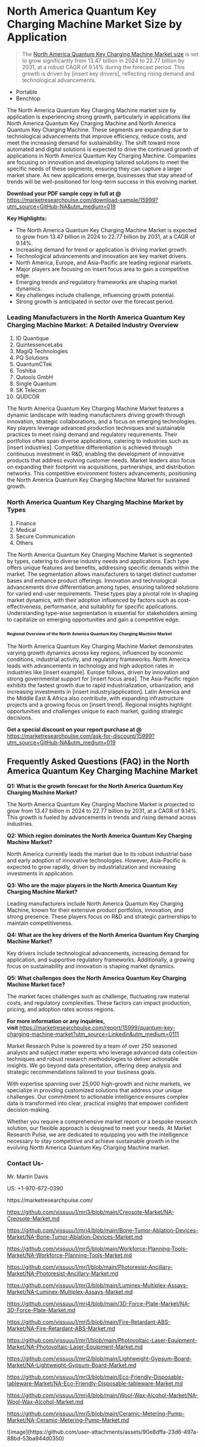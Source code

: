 <h1>North America Quantum Key Charging Machine Market&nbsp;Size by Application</h1><blockquote><p>The <a href="https://marketresearchpulse.com/download-sample/15999?utm_source=GitHub-NA&amp;utm_medium=019">North America Quantum Key Charging Machine Market size</a> is set to grow significantly from 13.47 billion in 2024 to 22.77 billion by 2031, at a robust CAGR of 9.14% during the forecast period. This growth is driven by [insert key drivers], reflecting rising demand and technological advancements.</p></blockquote><ul><li>Portable<li> Benchtop</li></ul><p>The North America Quantum Key Charging Machine market size by application is experiencing strong growth, particularly in applications like North America Quantum Key Charging Machine and North America Quantum Key Charging Machine. These segments are expanding due to technological advancements that improve efficiency, reduce costs, and meet the increasing demand for sustainability. The shift toward more automated and digital solutions is expected to drive the continued growth of applications in North America Quantum Key Charging Machine. Companies are focusing on innovation and developing tailored solutions to meet the specific needs of these segments, ensuring they can capture a larger market share. As new applications emerge, businesses that stay ahead of trends will be well-positioned for long-term success in this evolving market.</p><p><strong>Download your PDF sample copy in full at @ </strong><a href="https://marketresearchpulse.com/download-sample/15999?utm_source=GitHub-NA&amp;utm_medium=019">https://marketresearchpulse.com/download-sample/15999?utm_source=GitHub-NA&amp;utm_medium=019</a></p><p><strong>Key Highlights: </strong></p><ul><li>The North America Quantum Key Charging Machine Market is expected to grow from 13.47 billion in 2024 to 22.77 billion by 2031, at a CAGR of 9.14%.</li><li>Increasing demand for trend or application is driving market growth.</li><li>Technological advancements and innovation are key market drivers.</li><li>North America, Europe, and Asia-Pacific are leading regional markets.</li><li>Major players are focusing on insert focus area to gain a competitive edge.</li><li>Emerging trends and regulatory frameworks are shaping market dynamics.</li><li>Key challenges include challenge, influencing growth potential.</li><li>Strong growth is anticipated in sector over the forecast period.</li></ul><h3>Leading Manufacturers in the North America Quantum Key Charging Machine Market: A Detailed Industry Overview</h3><ol><li>ID Quantique</li><li>QuintessenceLabs</li><li>MagiQ Technologies</li><li>PQ Solutions</li><li>QuantumCTek</li><li>Toshiba</li><li>Qutools GmbH</li><li>Single Quantum</li><li>SK Telecom</li><li>QUDCOR</li></ol><div class="flex max-w-full flex-col flex-grow"><div class="min-h-8 text-message flex w-full flex-col items-end gap-2 whitespace-normal break-words [.text-message+&amp;]:mt-5" dir="auto" data-message-author-role="assistant" data-message-id="fd8432e4-4910-450d-b182-61b7bfb0a01f" data-message-model-slug="gpt-4o"><div class="flex w-full flex-col gap-1 empty:hidden first:pt-[3px]"><div class="markdown prose w-full break-words dark:prose-invert light"><p>The North America Quantum Key Charging Machine Market features a dynamic landscape with leading manufacturers driving growth through innovation, strategic collaborations, and a focus on emerging technologies. Key players leverage advanced production techniques and sustainable practices to meet rising demand and regulatory requirements. Their portfolios often span diverse applications, catering to industries such as [insert industries]. Competitive differentiation is achieved through continuous investment in R&amp;D, enabling the development of innovative products that address evolving customer needs. Market leaders also focus on expanding their footprint via acquisitions, partnerships, and distribution networks. This competitive environment fosters advancements, positioning the North America Quantum Key Charging Machine Market for sustained growth.</p></div></div></div></div><h3>North America Quantum Key Charging Machine Market by Types</h3><ol><li>Finance<li> Medical<li> Secure Communication<li> Others</li></ol><div class="flex max-w-full flex-col flex-grow"><div class="min-h-8 text-message flex w-full flex-col items-end gap-2 whitespace-normal break-words [.text-message+&amp;]:mt-5" dir="auto" data-message-author-role="assistant" data-message-id="084470be-0bb7-4664-bddf-5156b4f41249" data-message-model-slug="gpt-4o-mini"><div class="flex w-full flex-col gap-1 empty:hidden first:pt-[3px]"><div class="markdown prose w-full break-words dark:prose-invert light"><p>The North America Quantum Key Charging Machine Market is segmented by types, catering to diverse industry needs and applications. Each type offers unique features and benefits, addressing specific demands within the market. The segmentation allows manufacturers to target distinct customer bases and enhance product offerings. Innovation and technological advancements drive differentiation among types, ensuring tailored solutions for varied end-user requirements. These types play a pivotal role in shaping market dynamics, with their adoption influenced by factors such as cost-effectiveness, performance, and suitability for specific applications. Understanding type-wise segmentation is essential for stakeholders aiming to capitalize on emerging opportunities and gain a competitive edge.</p></div></div></div></div><h3><span style="font-size: 11px;">Regional Overview of the North America Quantum Key Charging Machine Market</span></h3><div class="flex max-w-full flex-col flex-grow"><div class="min-h-8 text-message flex w-full flex-col items-end gap-2 whitespace-normal break-words [.text-message+&amp;]:mt-5" dir="auto" data-message-author-role="assistant" data-message-id="e9038762-ce64-4e30-91c9-9bd413514231" data-message-model-slug="gpt-4o-mini"><div class="flex w-full flex-col gap-1 empty:hidden first:pt-[3px]"><div class="markdown prose w-full break-words dark:prose-invert light"><p>The North America Quantum Key Charging Machine Market demonstrates varying growth dynamics across key regions, influenced by economic conditions, industrial activity, and regulatory frameworks. North America leads with advancements in technology and high adoption rates in industries like [insert example]. Europe follows, driven by innovation and strong governmental support for [insert focus area]. The Asia-Pacific region exhibits the fastest growth due to rapid industrialization, urbanization, and increasing investments in [insert industry/application]. Latin America and the Middle East &amp; Africa also contribute, with expanding infrastructure projects and a growing focus on [insert trend]. Regional insights highlight opportunities and challenges unique to each market, guiding strategic decisions.</p></div></div></div></div><p><strong>Get a special discount on your report purchase at @ </strong><a href="https://marketresearchpulse.com/ask-for-discount/15999?utm_source=GitHub-NA&amp;utm_medium=019">https://marketresearchpulse.com/ask-for-discount/15999?utm_source=GitHub-NA&amp;utm_medium=019</a></p><h2>Frequently Asked Questions (FAQ) in the North America Quantum Key Charging Machine Market</h2><p><strong>Q1: What is the growth forecast for the North America Quantum Key Charging Machine Market?</strong></p><p>The North America Quantum Key Charging Machine Market is projected to grow from 13.47 billion in 2024 to 22.77 billion by 2031, at a CAGR of 9.14%. This growth is fueled by advancements in trends and rising demand across industries.</p><p><strong>Q2: Which region dominates the North America Quantum Key Charging Machine Market?</strong></p><p>North America currently leads the market due to its robust industrial base and early adoption of innovative technologies. However, Asia-Pacific is expected to grow rapidly, driven by industrialization and increasing investments in application.</p><p><strong>Q3: Who are the major players in the North America Quantum Key Charging Machine Market?</strong></p><p>Leading manufacturers include North America Quantum Key Charging Machine, known for their extensive product portfolios, innovation, and strong presence. These players focus on R&amp;D and strategic partnerships to maintain competitiveness.</p><p><strong>Q4: What are the key drivers of the North America Quantum Key Charging Machine Market?</strong></p><p>Key drivers include technological advancements, increasing demand for application, and supportive regulatory frameworks. Additionally, a growing focus on sustainability and innovation is shaping market dynamics.</p><p><strong>Q5: What challenges does the North America Quantum Key Charging Machine Market face?</strong></p><p>The market faces challenges such as challenge, fluctuating raw material costs, and regulatory complexities. These factors can impact production, pricing, and adoption rates across regions.</p><p><strong>For more information or any inquiries, visit&nbsp;</strong><a href="https://marketresearchpulse.com/report/15999/quantum-key-charging-machine-market?utm_source=Linkedin&utm_medium=0111">https://marketresearchpulse.com/report/15999/quantum-key-charging-machine-market?utm_source=Linkedin&utm_medium=0111</a></p><p>Market Research Pulse is powered by a team of over 250 seasoned analysts and subject matter experts who leverage advanced data collection techniques and robust research methodologies to deliver actionable insights. We go beyond data presentation, offering deep analysis and strategic recommendations tailored to your business goals.</p><p>With expertise spanning over 25,000 high-growth and niche markets, we specialize in providing customized solutions that address your unique challenges. Our commitment to actionable intelligence ensures complex data is transformed into clear, practical insights that empower confident decision-making.</p><p>Whether you require a comprehensive market report or a bespoke research solution, our flexible approach is designed to meet your needs. At Market Research Pulse, we are dedicated to equipping you with the intelligence necessary to stay competitive and achieve sustainable growth in the evolving North America Quantum Key Charging Machine market.</p><h3><strong>Contact Us-</strong></h3><p>Mr. Martin Davis</p><p>US: +1-970-672-0390</p><p>https://marketresearchpulse.com/</p><p><a href="https://github.com/vissuuu1/mri3/blob/main/Creosote-Market/NA-Creosote-Market.md">https://github.com/vissuuu1/mri3/blob/main/Creosote-Market/NA-Creosote-Market.md</a></p><p><a href="https://github.com/vissuuu1/mri4/blob/main/Bone-Tumor-Ablation-Devices-Market/NA-Bone-Tumor-Ablation-Devices-Market.md">https://github.com/vissuuu1/mri4/blob/main/Bone-Tumor-Ablation-Devices-Market/NA-Bone-Tumor-Ablation-Devices-Market.md</a></p><p><a href="https://github.com/vissuuu1/mri5/blob/main/Workforce-Planning-Tools-Market/NA-Workforce-Planning-Tools-Market.md">https://github.com/vissuuu1/mri5/blob/main/Workforce-Planning-Tools-Market/NA-Workforce-Planning-Tools-Market.md</a></p><p><a href="https://github.com/vissuuu1/mri1/blob/main/Photoresist-Ancillary-Market/NA-Photoresist-Ancillary-Market.md">https://github.com/vissuuu1/mri1/blob/main/Photoresist-Ancillary-Market/NA-Photoresist-Ancillary-Market.md</a></p><p><a href="https://github.com/vissuuu1/mri3/blob/main/Luminex-Multiplex-Assays-Market/NA-Luminex-Multiplex-Assays-Market.md">https://github.com/vissuuu1/mri3/blob/main/Luminex-Multiplex-Assays-Market/NA-Luminex-Multiplex-Assays-Market.md</a></p><p><a href="https://github.com/vissuuu1/mri4/blob/main/3D-Force-Plate-Market/NA-3D-Force-Plate-Market.md">https://github.com/vissuuu1/mri4/blob/main/3D-Force-Plate-Market/NA-3D-Force-Plate-Market.md</a></p><p><a href="https://github.com/vissuuu1/mri5/blob/main/Fire-Retardant-ABS-Market/NA-Fire-Retardant-ABS-Market.md">https://github.com/vissuuu1/mri5/blob/main/Fire-Retardant-ABS-Market/NA-Fire-Retardant-ABS-Market.md</a></p><p><a href="https://github.com/vissuuu1/mri1/blob/main/Photovoltaic-Laser-Equipment-Market/NA-Photovoltaic-Laser-Equipment-Market.md">https://github.com/vissuuu1/mri1/blob/main/Photovoltaic-Laser-Equipment-Market/NA-Photovoltaic-Laser-Equipment-Market.md</a></p><p><a href="https://github.com/vissuuu1/mri2/blob/main/Lightweight-Gypsum-Board-Market/NA-Lightweight-Gypsum-Board-Market.md">https://github.com/vissuuu1/mri2/blob/main/Lightweight-Gypsum-Board-Market/NA-Lightweight-Gypsum-Board-Market.md</a></p><p><a href="https://github.com/vissuuu1/mri3/blob/main/Eco-Friendly-Disposable-tableware-Market/NA-Eco-Friendly-Disposable-tableware-Market.md">https://github.com/vissuuu1/mri3/blob/main/Eco-Friendly-Disposable-tableware-Market/NA-Eco-Friendly-Disposable-tableware-Market.md</a></p><p><a href="https://github.com/vissuuu1/mri4/blob/main/Wool-Wax-Alcohol-Market/NA-Wool-Wax-Alcohol-Market.md">https://github.com/vissuuu1/mri4/blob/main/Wool-Wax-Alcohol-Market/NA-Wool-Wax-Alcohol-Market.md</a></p><p><a href="https://github.com/vissuuu1/mri5/blob/main/Ceramic-Metering-Pump-Market/NA-Ceramic-Metering-Pump-Market.md">https://github.com/vissuuu1/mri5/blob/main/Ceramic-Metering-Pump-Market/NA-Ceramic-Metering-Pump-Market.md</a></p>
![image](https://github.com/user-attachments/assets/90e8dffa-23d6-497a-88bd-53ba944d0350)
